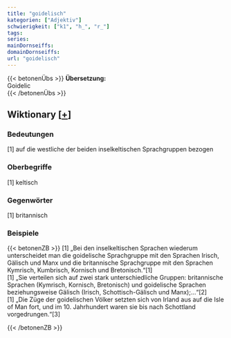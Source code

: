 ```yaml
---
title: "goidelisch"
kategorien: ["Adjektiv"]
schwierigkeit: ["k1", "h_", "r_"]
tags:
series:
mainDornseiffs:
domainDornseiffs:
url: "goidelisch"
---
```


{{< betonenÜbs >}}
**Übersetzung:**  
Goidelic  
{{< /betonenÜbs >}}

## Wiktionary [[+](https://de.wiktionary.org/wiki/goidelisch)]

### Bedeutungen
[1] auf die westliche der beiden inselkeltischen Sprachgruppen bezogen  

### Oberbegriffe
[1] keltisch  

### Gegenwörter
[1] britannisch  

### Beispiele
{{< betonenZB >}}
[1] „Bei den inselkeltischen Sprachen wiederum unterscheidet man die goidelische Sprachgruppe mit den Sprachen Irisch, Gälisch und Manx und die britannische Sprachgruppe mit den Sprachen Kymrisch, Kumbrisch, Kornisch und Bretonisch.“[1]  
[1] „Sie verteilen sich auf zwei stark unterschiedliche Gruppen: britannische Sprachen (Kymrisch, Kornisch, Bretonisch) und goidelische Sprachen beziehungsweise Gälisch (Irisch, Schottisch-Gälisch und Manx);…“[2]  
[1] „Die Züge der goidelischen Völker setzten sich von Irland aus auf die Isle of Man fort, und im 10. Jahrhundert waren sie bis nach Schottland vorgedrungen.“[3]  

{{< /betonenZB >}}

